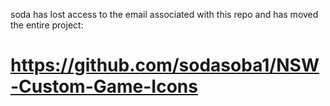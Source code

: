 soda has lost access to the email associated with this repo
and has moved the entire project:

# https://github.com/sodasoba1/NSW-Custom-Game-Icons

